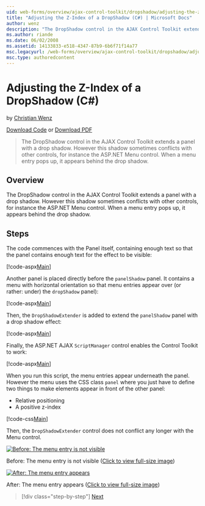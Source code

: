```yaml
---
uid: web-forms/overview/ajax-control-toolkit/dropshadow/adjusting-the-z-index-of-a-dropshadow-cs
title: "Adjusting the Z-Index of a DropShadow (C#) | Microsoft Docs"
author: wenz
description: "The DropShadow control in the AJAX Control Toolkit extends a panel with a drop shadow. However this shadow sometimes conflicts with other controls, for insta..."
ms.author: riande
ms.date: 06/02/2008
ms.assetid: 14133833-e518-4347-87b9-6b6f71f14a77
msc.legacyurl: /web-forms/overview/ajax-control-toolkit/dropshadow/adjusting-the-z-index-of-a-dropshadow-cs
msc.type: authoredcontent
---
```

# Adjusting the Z-Index of a DropShadow (C#)

by [Christian Wenz](https://github.com/wenz)

[Download Code](http://download.microsoft.com/download/5/1/6/51652a81-500b-4f6b-88d3-617103e7941e/DropShadow1.cs.zip) or [Download PDF](http://download.microsoft.com/download/b/6/a/b6ae89ee-df69-4c87-9bfb-ad1eb2b23373/dropshadow1CS.pdf)

> The DropShadow control in the AJAX Control Toolkit extends a panel with a drop shadow. However this shadow sometimes conflicts with other controls, for instance the ASP.NET Menu control. When a menu entry pops up, it appears behind the drop shadow.

## Overview

The DropShadow control in the AJAX Control Toolkit extends a panel with a drop shadow. However this shadow sometimes conflicts with other controls, for instance the ASP.NET Menu control. When a menu entry pops up, it appears behind the drop shadow.

## Steps

The code commences with the Panel itself, containing enough text so that the panel contains enough text for the effect to be visible:

[!code-aspx[Main](adjusting-the-z-index-of-a-dropshadow-cs/samples/sample1.aspx)]

Another panel is placed directly before the `panelShadow` panel. It contains a menu with horizontal orientation so that menu entries appear over (or rather: under) the `dropShadow` panel):

[!code-aspx[Main](adjusting-the-z-index-of-a-dropshadow-cs/samples/sample2.aspx)]

Then, the `DropShadowExtender` is added to extend the `panelShadow` panel with a drop shadow effect:

[!code-aspx[Main](adjusting-the-z-index-of-a-dropshadow-cs/samples/sample3.aspx)]

Finally, the ASP.NET AJAX `ScriptManager` control enables the Control Toolkit to work:

[!code-aspx[Main](adjusting-the-z-index-of-a-dropshadow-cs/samples/sample4.aspx)]

When you run this script, the menu entries appear underneath the panel. However the menu uses the CSS class `panel` where you just have to define two things to make elements appear in front of the other panel:

- Relative positioning
- A positive z-index

[!code-css[Main](adjusting-the-z-index-of-a-dropshadow-cs/samples/sample5.css)]

Then, the `DropShadowExtender` control does not conflict any longer with the Menu control.

[![Before: The menu entry is not visible](adjusting-the-z-index-of-a-dropshadow-cs/_static/image2.png)](adjusting-the-z-index-of-a-dropshadow-cs/_static/image1.png)

Before: The menu entry is not visible ([Click to view full-size image](adjusting-the-z-index-of-a-dropshadow-cs/_static/image3.png))

[![After: The menu entry appears](adjusting-the-z-index-of-a-dropshadow-cs/_static/image5.png)](adjusting-the-z-index-of-a-dropshadow-cs/_static/image4.png)

After: The menu entry appears ([Click to view full-size image](adjusting-the-z-index-of-a-dropshadow-cs/_static/image6.png))

> [!div class="step-by-step"]
> [Next](manipulating-dropshadow-properties-from-client-code-cs.md)
